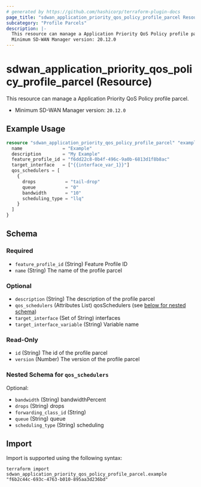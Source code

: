 ```yaml
---
# generated by https://github.com/hashicorp/terraform-plugin-docs
page_title: "sdwan_application_priority_qos_policy_profile_parcel Resource - terraform-provider-sdwan"
subcategory: "Profile Parcels"
description: |-
  This resource can manage a Application Priority QoS Policy profile parcel.
  Minimum SD-WAN Manager version: 20.12.0
---
```


# sdwan_application_priority_qos_policy_profile_parcel (Resource)

This resource can manage a Application Priority QoS Policy profile parcel.
  - Minimum SD-WAN Manager version: `20.12.0`

## Example Usage

```terraform
resource "sdwan_application_priority_qos_policy_profile_parcel" "example" {
  name               = "Example"
  description        = "My Example"
  feature_profile_id = "f6dd22c8-0b4f-496c-9a0b-6813d1f8b8ac"
  target_interface   = ["{{interface_var_1}}"]
  qos_schedulers = [
    {
      drops           = "tail-drop"
      queue           = "0"
      bandwidth       = "10"
      scheduling_type = "llq"
    }
  ]
}
```

<!-- schema generated by tfplugindocs -->
## Schema

### Required

- `feature_profile_id` (String) Feature Profile ID
- `name` (String) The name of the profile parcel

### Optional

- `description` (String) The description of the profile parcel
- `qos_schedulers` (Attributes List) qosSchedulers (see [below for nested schema](#nestedatt--qos_schedulers))
- `target_interface` (Set of String) interfaces
- `target_interface_variable` (String) Variable name

### Read-Only

- `id` (String) The id of the profile parcel
- `version` (Number) The version of the profile parcel

<a id="nestedatt--qos_schedulers"></a>
### Nested Schema for `qos_schedulers`

Optional:

- `bandwidth` (String) bandwidthPercent
- `drops` (String) drops
- `forwarding_class_id` (String)
- `queue` (String) queue
- `scheduling_type` (String) scheduling

## Import

Import is supported using the following syntax:

```shell
terraform import sdwan_application_priority_qos_policy_profile_parcel.example "f6b2c44c-693c-4763-b010-895aa3d236bd"
```
